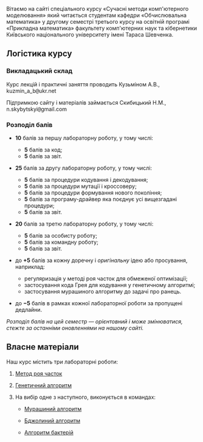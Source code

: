Вітаємо на сайті спеціального курсу &laquo;Сучасні методи комп'ютерного моделювання&raquo; який читається студентам кафедри &laquo;Обчислювальна математика&raquo; у другому семестрі третього курсу на освітній програмі &laquo;Прикладна математика&raquo; факультету комп'ютерних наук та кібернетики Київського національного університету імені Тараса Шевченка.

## Логістика курсу

### Викладацький склад

Курс лекцій і практичні заняття проводить Кузьміном А.В., kuzmin_a_b<span style="font-family:monospace;">@</span>ukr.net

Підтримкою сайту і матеріалів займається Скибицький Н.М., n.skybytskyi<span style="font-family:monospace;">@</span>gmail.com

### Розподіл балів

- **10** балів за першу лабораторну роботу, у тому числі:
	- **5** балів за код;
	- **5** балів за звіт.

- **25** балів за другу лабораторну роботу, у тому числі:
	- **5** балів за процедури кодування і декодування;
	- **5** балів за процедури мутації і кроссоверу;
	- **5** балів за процедури формування нового покоління;
	- **5** балів за програму-драйвер яка поєднує усі вищезгадані процедури;
	- **5** балів за звіт.

- **20** балів за третю лабораторну роботу, у тому числі:
	- **5** балів за особисту роботу;
	- **5** балів за командну роботу;
	- **5** балів за звіт.

- до **+5** балів за кожну доречну і _оригінальну_ ідею або просування, наприклад:
	- регуляризація у методі роя часток для обмеженої оптимізації; <!--Нікіта Скибицький-->
	- застосування кода Грея для кодування у генетичному алгоритмі; <!--Андрій Уразовський-->
	- застосування мурашиного алгоритму до задачі про ранець. <!--Нікіта Скибицький-->

- до **&minus;5** балів в рамках кожної лабораторної роботи за пропущені дедлайни.

_Розподіл балів на цей семестр &mdash; орієнтовний і може змінюватися, стежте за останніми оновленнями на нашому сайті._

## Власне матеріали

Наш курс містить три лабораторні роботи:

1. [Метод роя часток](pso/README.md)

2. [Генетичний алгоритм](gen/README.md)

3. На вибір одне з наступного, виконується в командах:

	- [Мурашиний алгоритм](ant/README.md)

	- [Бджолиний алгоритм](bee/README.md)

	- [Алгоритм бактерій](bak/README.md)
